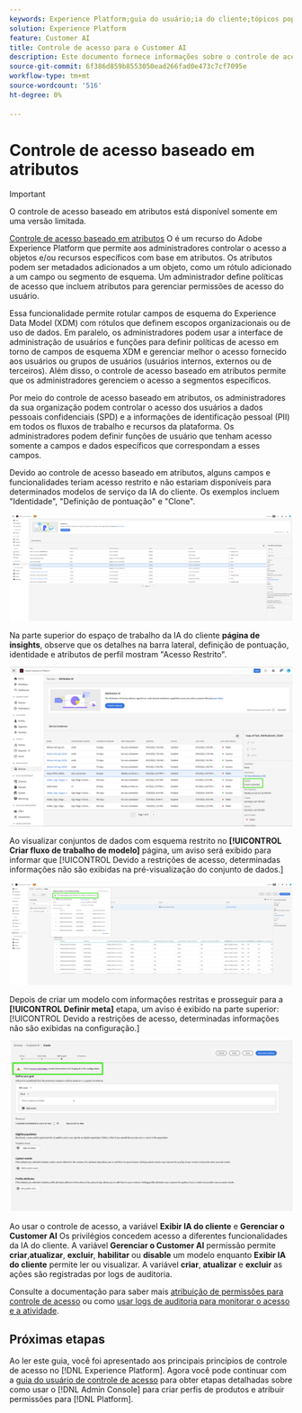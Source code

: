 ```yaml
---
keywords: Experience Platform;guia do usuário;ia do cliente;tópicos populares;controles de acesso;criar modelo;
solution: Experience Platform
feature: Customer AI
title: Controle de acesso para o Customer AI
description: Este documento fornece informações sobre o controle de acesso baseado em atributos para a IA do cliente.
source-git-commit: 6f386d859b8553050ead266fad0e473c7cf7095e
workflow-type: tm+mt
source-wordcount: '516'
ht-degree: 0%

---
```



# Controle de acesso baseado em atributos

>[!IMPORTANT]
>
>O controle de acesso baseado em atributos está disponível somente em uma versão limitada.

[Controle de acesso baseado em atributos](../../../access-control/abac/overview.md) O é um recurso do Adobe Experience Platform que permite aos administradores controlar o acesso a objetos e/ou recursos específicos com base em atributos. Os atributos podem ser metadados adicionados a um objeto, como um rótulo adicionado a um campo ou segmento de esquema. Um administrador define políticas de acesso que incluem atributos para gerenciar permissões de acesso do usuário.

Essa funcionalidade permite rotular campos de esquema do Experience Data Model (XDM) com rótulos que definem escopos organizacionais ou de uso de dados. Em paralelo, os administradores podem usar a interface de administração de usuários e funções para definir políticas de acesso em torno de campos de esquema XDM e gerenciar melhor o acesso fornecido aos usuários ou grupos de usuários (usuários internos, externos ou de terceiros). Além disso, o controle de acesso baseado em atributos permite que os administradores gerenciem o acesso a segmentos específicos.

Por meio do controle de acesso baseado em atributos, os administradores da sua organização podem controlar o acesso dos usuários a dados pessoais confidenciais (SPD) e a informações de identificação pessoal (PII) em todos os fluxos de trabalho e recursos da plataforma. Os administradores podem definir funções de usuário que tenham acesso somente a campos e dados específicos que correspondam a esses campos.

Devido ao controle de acesso baseado em atributos, alguns campos e funcionalidades teriam acesso restrito e não estariam disponíveis para determinados modelos de serviço da IA do cliente. Os exemplos incluem &quot;Identidade&quot;, &quot;Definição de pontuação&quot; e &quot;Clone&quot;.

![O espaço de trabalho da IA do cliente com os campos restritos dos resultados do modelo de serviço é realçado.](../images/user-guide/unavailable-functionalities.png)

Na parte superior do espaço de trabalho da IA do cliente **página de insights**, observe que os detalhes na barra lateral, definição de pontuação, identidade e atributos de perfil mostram &quot;Acesso Restrito&quot;.

![O espaço de trabalho da IA do cliente com os campos restritos do esquema realçados.](../images/user-guide/access-restricted.png)

Ao visualizar conjuntos de dados com esquema restrito no **[!UICONTROL Criar fluxo de trabalho de modelo]** página, um aviso será exibido para informar que [!UICONTROL Devido a restrições de acesso, determinadas informações não são exibidas na pré-visualização do conjunto de dados.]

![O espaço de trabalho da IA do cliente com os campos restritos dos conjuntos de dados de visualização com resultados restritos de esquema é realçado.](../images/user-guide/restricted-dataset-preview-save-and-exit-cai.png)

Depois de criar um modelo com informações restritas e prosseguir para a **[!UICONTROL Definir meta]** etapa, um aviso é exibido na parte superior: [!UICONTROL Devido a restrições de acesso, determinadas informações não são exibidas na configuração.]

![O espaço de trabalho da IA do cliente com os campos restritos dos resultados do modelo de serviço é realçado.](../images/user-guide/information-not-displayed-save-and-exit.png)

Ao usar o controle de acesso, a variável **Exibir IA do cliente** e **Gerenciar o Customer AI** Os privilégios concedem acesso a diferentes funcionalidades da IA do cliente. A variável **Gerenciar o Customer AI** permissão permite **criar**,**atualizar**, **excluir**, **habilitar** ou **disable** um modelo enquanto **Exibir IA do cliente** permite ler ou visualizar. A variável **criar**, **atualizar** e **excluir** as ações são registradas por logs de auditoria.

Consulte a documentação para saber mais [atribuição de permissões para controle de acesso](../../../access-control/home.md) ou como [usar logs de auditoria para monitorar o acesso e a atividade](../../../landing/governance-privacy-security/audit-logs/overview.md).

## Próximas etapas

Ao ler este guia, você foi apresentado aos principais princípios de controle de acesso no [!DNL Experience Platform]. Agora você pode continuar com a [guia do usuário de controle de acesso](../overview.md) para obter etapas detalhadas sobre como usar o [!DNL Admin Console] para criar perfis de produtos e atribuir permissões para [!DNL Platform].